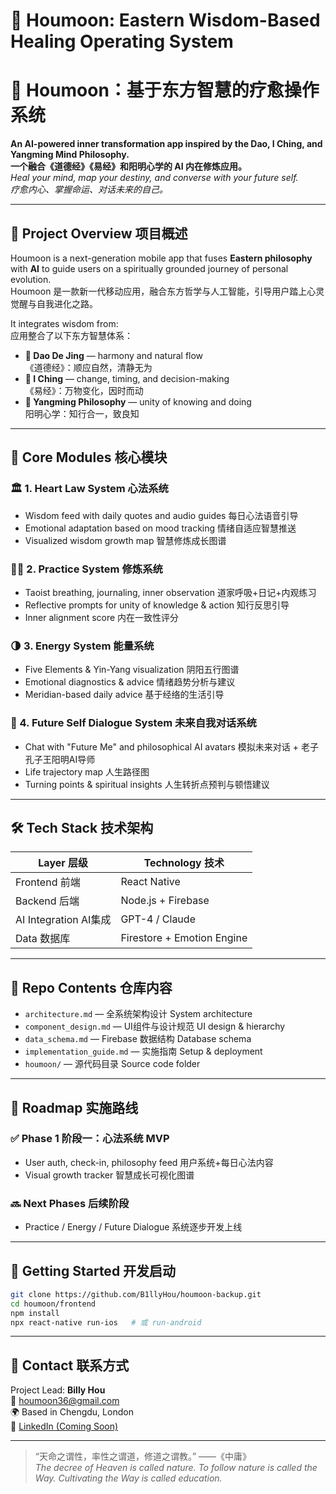 
# 🧠 Houmoon: Eastern Wisdom-Based Healing Operating System  
# 🧠 Houmoon：基于东方智慧的疗愈操作系统

**An AI-powered inner transformation app inspired by the Dao, I Ching, and Yangming Mind Philosophy.**  
**一个融合《道德经》《易经》和阳明心学的 AI 内在修炼应用。**  
*Heal your mind, map your destiny, and converse with your future self.*  
*疗愈内心、掌握命运、对话未来的自己。*

---

## 🌟 Project Overview 项目概述

Houmoon is a next-generation mobile app that fuses **Eastern philosophy** with **AI** to guide users on a spiritually grounded journey of personal evolution.  
Houmoon 是一款新一代移动应用，融合东方哲学与人工智能，引导用户踏上心灵觉醒与自我进化之路。

It integrates wisdom from:  
应用整合了以下东方智慧体系：
- **🧘 Dao De Jing** — harmony and natural flow  
  《道德经》：顺应自然，清静无为
- **🧬 I Ching** — change, timing, and decision-making  
  《易经》：万物变化，因时而动
- **🧠 Yangming Philosophy** — unity of knowing and doing  
  阳明心学：知行合一，致良知

---

## 🧩 Core Modules 核心模块

### 🏛 1. Heart Law System 心法系统
- Wisdom feed with daily quotes and audio guides 每日心法语音引导
- Emotional adaptation based on mood tracking 情绪自适应智慧推送
- Visualized wisdom growth map 智慧修炼成长图谱

### 🧘‍♀️ 2. Practice System 修炼系统
- Taoist breathing, journaling, inner observation 道家呼吸+日记+内观练习
- Reflective prompts for unity of knowledge & action 知行反思引导
- Inner alignment score 内在一致性评分

### 🌗 3. Energy System 能量系统
- Five Elements & Yin-Yang visualization 阴阳五行图谱
- Emotional diagnostics & advice 情绪趋势分析与建议
- Meridian-based daily advice 基于经络的生活引导

### 🔮 4. Future Self Dialogue System 未来自我对话系统
- Chat with "Future Me" and philosophical AI avatars 模拟未来对话 + 老子孔子王阳明AI导师
- Life trajectory map 人生路径图
- Turning points & spiritual insights 人生转折点预判与顿悟建议

---

## 🛠️ Tech Stack 技术架构

| Layer 层级 | Technology 技术 |
|------------|------------------|
| Frontend 前端 | React Native |
| Backend 后端  | Node.js + Firebase |
| AI Integration AI集成 | GPT-4 / Claude |
| Data 数据库 | Firestore + Emotion Engine |

---

## 📁 Repo Contents 仓库内容

- `architecture.md` — 全系统架构设计 System architecture
- `component_design.md` — UI组件与设计规范 UI design & hierarchy
- `data_schema.md` — Firebase 数据结构 Database schema
- `implementation_guide.md` — 实施指南 Setup & deployment
- `houmoon/` — 源代码目录 Source code folder

---

## 🚀 Roadmap 实施路线

### ✅ Phase 1 阶段一：心法系统 MVP
- User auth, check-in, philosophy feed 用户系统+每日心法内容
- Visual growth tracker 智慧成长可视化图谱

### 🔜 Next Phases 后续阶段
- Practice / Energy / Future Dialogue 系统逐步开发上线

---

## 🧪 Getting Started 开发启动

```bash
git clone https://github.com/B1llyHou/houmoon-backup.git
cd houmoon/frontend
npm install
npx react-native run-ios   # 或 run-android
```

---

## 💌 Contact 联系方式

Project Lead: **Billy Hou**  
📧 houmoon36@gmail.com  
🌍 Based in Chengdu, London  
📘 [LinkedIn (Coming Soon)](https://www.linkedin.com)

---

> “天命之谓性，率性之谓道，修道之谓教。” ——《中庸》  
> *The decree of Heaven is called nature. To follow nature is called the Way. Cultivating the Way is called education.*

